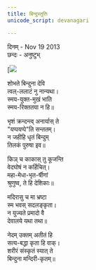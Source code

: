 ```yaml
---
title: बिन्दुस्तुतिः
unicode_script: devanagari

---
```



दिनम् \- Nov 19 2013  
छन्दः \- अनुष्टुभ्  
    
[![](../images/shilpa-bindi.jpg)  
    
    
शोभते बिन्दुना देवि  
त्वल्-ललाटं नु नान्यथा।  
स्मय-युक्त-मुखं भाति  
स्मय-रिक्ततया न हि॥  
    
भृशं क्रन्दन्त्व् अनार्यास् ते  
"यप्पयप्पे"ति सन्ततम्।  
न जहीहि धृतं बिन्दुम्  
तिलकं पुरुषा इव॥  
    
किञ् च काकास् तु कूजन्ति  
वेदघोषं न कर्हिचित्।  
महा-मेधा-भृत-र्षीणां  
श्रुणुष्व, ते हि देशिकाः॥  
    
मदिरासु च मा भ्रष्टा  
स्म भवस् सदलङ्कृता।  
न युज्यते प्रमादो वै  
देवालये यथा तथा॥  
    
नेदम् उक्तम् अतीतं हि  
सत्य-बद्धा कृता हि वाक्।  
शरीरं संस्कृतं स्यात् ते  
बिन्दुना मन्दिरी-कृतम्॥  